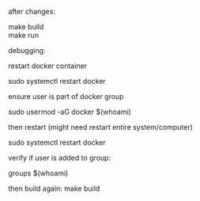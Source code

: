 after changes: <br />

make build <br />
make run <br />




debugging:  <br /> 

restart docker container  <br />

sudo systemctl restart docker <br />

ensure user is part of docker group  <br /> 

sudo usermod -aG docker $(whoami) <br />

then restart (might need restart entire system/computer) <br />

sudo systemctl restart docker <br />

verify if user is added to group:  <br /> 

groups $(whoami)<br />

then build again: make build <br />

